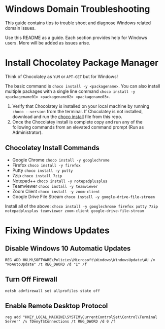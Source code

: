 # Windows Domain Troubleshooting

This guide contains tips to trouble shoot and diagnose Windows related domain issues.

Use this README as a guide. Each section provides help for Windows users. More will be added as issues arise.

# Install Chocolatey Package Manager

Think of Chocolatey as `YUM` or `APT-GET` but for Windows!

The basic command is `choco install -y <packagename>`. You can also install multiple packages with a single line command `choco install -y <packagename01> <packagename02> <packagename03>`.

1. Verify that Chocolatey is installed on your local machine by running `choco --version` from the terminal. If Chocolatey is not installed, download and run the [choco install](choco-install.ps1) file from this repo.
2. Once the Chocolatey install is complete copy and run any of the following commands from an elevated command prompt (Run as Administrator).

## Chocolatey Install Commands

- Google Chrome `choco install -y googlechrome`
- Firefox `choco install -y firefox`
- Putty `choco install -y putty`
- 7zip `choco install 7zip`
- Notepad++ `choco install -y notepadplusplus`
- Teamviewer `choco install -y teamviewer`
- Zoom Client `choco install -y zoom-client`
- Google Drive File Stream `choco install -y google-drive-file-stream`

Install all of the above: `choco install -y googlechrome firefox putty 7zip notepadplusplus teamviewer zoom-client google-drive-file-stream`

# Fixing Windows Updates

## Disable Windows 10 Automatic Updates

`REG ADD HKLM\SOFTWARE\Policies\Microsoft\Windows\WindowsUpdate\AU /v "NoAutoUpdate" /t REG_DWORD /d "1" /f`

## Turn Off Firewall

`netsh advfirewall set allprofiles state off`

## Enable Remote Desktop Protocol

`reg add "HKEY_LOCAL_MACHINE\SYSTEM\CurrentControlSet\Control\Terminal Server" /v fDenyTSConnections /t REG_DWORD /d 0 /f`
